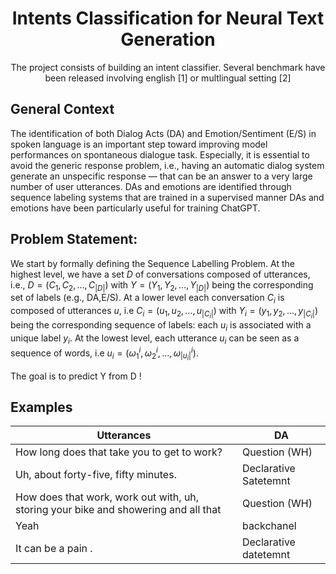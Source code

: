 <h1 align="center">
    Intents Classification for Neural Text Generation 
    <br/>
</h1>

<p align="center">The project consists of building an intent classifier. Several benchmark have been released involving english [1] or multlingual setting [2] <br/> </p>

## General Context

The identification of both Dialog Acts (DA) and Emotion/Sentiment (E/S) in spoken language is an important step toward
improving model performances on spontaneous dialogue task. Especially, it is essential to avoid the generic response
problem, i.e., having an automatic dialog system generate an unspecific response — that can be an answer to a very large
number of user utterances. DAs and emotions are identified through sequence labeling systems that are trained in a
supervised manner DAs and emotions have been particularly useful for training ChatGPT.

## Problem Statement:

We start by formally defining the Sequence Labelling Problem. At the highest level, we have a set $D$ of conversations
composed of utterances, i.e., $D = (C_1,C_2,\dots,C_{|D|})$ with $Y= (Y_1,Y_2,\dots,Y_{|D|})$ being the corresponding
set of labels (e.g., DA,E/S). At a lower level each conversation $C_i$ is composed of utterances $u$, i.e $C_i= (
u_1,u_2,\dots,u_{|C_i|})$ with $Y_i = (y_1, y_2, \dots, y_{|C_i|})$ being the corresponding sequence of labels: each
$u_i$ is associated with a unique label $y_i$. At the lowest level, each utterance $u_i$ can be seen as a sequence of
words, i.e $u_i = (\omega^i_1, \omega^i_2, \dots, \omega^i_{|u_i|})$.

The goal is to predict Y from D !

## Examples

| Utterances                                                                          | DA                    |
|-------------------------------------------------------------------------------------|-----------------------|
| How long does that take you to get to work?                                         | Question (WH)         |
| Uh, about forty-five, fifty minutes.                                                | Declarative Satetemnt |
| How does that work, work out with, uh, storing your bike and showering and all that |  Question (WH)                       |
|       Yeah                                                                              | backchanel            |
|       It can be a pain .                                                                              | Declarative datetemnt |
